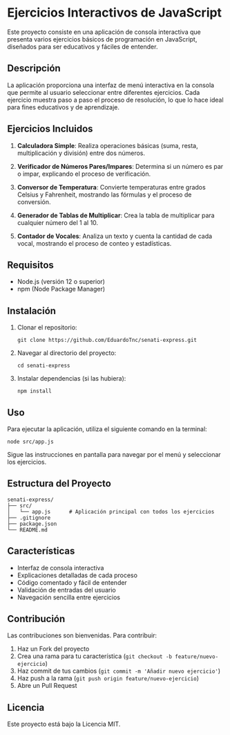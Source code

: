# Ejercicios Interactivos de JavaScript

Este proyecto consiste en una aplicación de consola interactiva que presenta varios ejercicios básicos de programación en JavaScript, diseñados para ser educativos y fáciles de entender.

## Descripción

La aplicación proporciona una interfaz de menú interactiva en la consola que permite al usuario seleccionar entre diferentes ejercicios. Cada ejercicio muestra paso a paso el proceso de resolución, lo que lo hace ideal para fines educativos y de aprendizaje.

## Ejercicios Incluidos

1. **Calculadora Simple**: Realiza operaciones básicas (suma, resta, multiplicación y división) entre dos números.

2. **Verificador de Números Pares/Impares**: Determina si un número es par o impar, explicando el proceso de verificación.

3. **Conversor de Temperatura**: Convierte temperaturas entre grados Celsius y Fahrenheit, mostrando las fórmulas y el proceso de conversión.

4. **Generador de Tablas de Multiplicar**: Crea la tabla de multiplicar para cualquier número del 1 al 10.

5. **Contador de Vocales**: Analiza un texto y cuenta la cantidad de cada vocal, mostrando el proceso de conteo y estadísticas.

## Requisitos

- Node.js (versión 12 o superior)
- npm (Node Package Manager)

## Instalación

1. Clonar el repositorio:
   ```
   git clone https://github.com/EduardoTnc/senati-express.git
   ```

2. Navegar al directorio del proyecto:
   ```
   cd senati-express
   ```

3. Instalar dependencias (si las hubiera):
   ```
   npm install
   ```

## Uso

Para ejecutar la aplicación, utiliza el siguiente comando en la terminal:

```
node src/app.js
```

Sigue las instrucciones en pantalla para navegar por el menú y seleccionar los ejercicios.

## Estructura del Proyecto

```
senati-express/
├── src/
│   └── app.js      # Aplicación principal con todos los ejercicios
├── .gitignore
├── package.json
└── README.md
```

## Características

- Interfaz de consola interactiva
- Explicaciones detalladas de cada proceso
- Código comentado y fácil de entender
- Validación de entradas del usuario
- Navegación sencilla entre ejercicios

## Contribución

Las contribuciones son bienvenidas. Para contribuir:

1. Haz un Fork del proyecto
2. Crea una rama para tu característica (`git checkout -b feature/nuevo-ejercicio`)
3. Haz commit de tus cambios (`git commit -m 'Añadir nuevo ejercicio'`)
4. Haz push a la rama (`git push origin feature/nuevo-ejercicio`)
5. Abre un Pull Request

## Licencia

Este proyecto está bajo la Licencia MIT.
